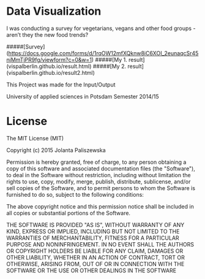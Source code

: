 Data Visualization
========
I was conducting a survey for vegetarians, vegans and other food groups - aren’t they the new food trends? 

#####[Survey] (https://docs.google.com/forms/d/1rqOW12mfXQknw8iC6XOI_2eunaqcSr45njMmTjPR9fg/viewform?c=0&w=1)
#####[My 1. result] (vispalberlin.github.io/result.html)
#####[My 2. result] (vispalberlin.github.io/result2.html)

This Project was made for the Input/Output

University of applied sciences in Potsdam 
Semester 2014/15


License
========
The MIT License (MIT)

Copyright (c) 2015 Jolanta Paliszewska

Permission is hereby granted, free of charge, to any person obtaining a copy of this software and associated documentation files (the "Software"), to deal in the Software without restriction, including without limitation the rights to use, copy, modify, merge, publish, distribute, sublicense, and/or sell copies of the Software, and to permit persons to whom the Software is furnished to do so, subject to the following conditions:

The above copyright notice and this permission notice shall be included in all copies or substantial portions of the Software.

THE SOFTWARE IS PROVIDED "AS IS", WITHOUT WARRANTY OF ANY KIND, EXPRESS OR IMPLIED, INCLUDING BUT NOT LIMITED TO THE WARRANTIES OF MERCHANTABILITY, FITNESS FOR A PARTICULAR PURPOSE AND NONINFRINGEMENT. IN NO EVENT SHALL THE AUTHORS OR COPYRIGHT HOLDERS BE LIABLE FOR ANY CLAIM, DAMAGES OR OTHER LIABILITY, WHETHER IN AN ACTION OF CONTRACT, TORT OR OTHERWISE, ARISING FROM, OUT OF OR IN CONNECTION WITH THE SOFTWARE OR THE USE OR OTHER DEALINGS IN THE SOFTWARE
